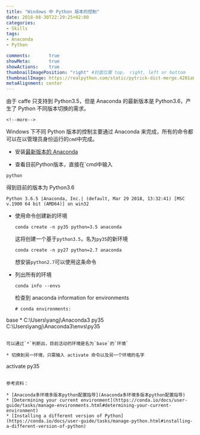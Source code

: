 ```yaml
---
title: "Windows 中 Python 版本的控制"
date: 2018-08-30T22:29:25+02:00
categories:
- Skills
tags:
- Anaconda
- Python

comments:       true
showMeta:       true
showActions:    true
thumbnailImagePosition: "right" #封面位置 top， right, left or bottom
thumbnailImage: https://realpython.com/static/pytrick-dict-merge.4201a0125a5e.png
metaAlignment: center
---
```


由于 caffe 只支持到 Python3.5，但是 Anaconda 的最新版本是 Python3.6，产生了 Python 不同版本切换的需求。

`<!--more-->`

Windows 下不同 Python 版本的控制主要通过 Anaconda 来完成，所有的命令都可以在以管理员身份运行的`cmd`中完成。

* 安装[最新版本的 Anaconda](https://www.anaconda.com/download/)

* 查看目前Python版本，直接在`cmd中输入

```
python
```
得到目前的版本为 Python3.6

```
Python 3.6.5 |Anaconda, Inc.| (default, Mar 29 2018, 13:32:41) [MSC v.1900 64 bit (AMD64)] on win32
```

* 使用命令创建新的环境

  ```
  conda create -n py35 python=3.5 anaconda
  ```

  这将创建一个基于`python3.5`，名为`py35`的新环境

  ```
  conda create -n py27 python=2.7 anaconda
  ```

  想安装`python2.7`可以使用这条命令

* 列出所有的环境

  ```
  conda info --envs
  ```

  检查到 anaconda information for environments

  ```
  # conda environments:

base                  *  C:\Users\yangj\Anaconda3
py35                     C:\Users\yangj\Anaconda3\envs\py35

  ```

  可以通过`*`判断出，目前活动的环境是名为`base`的`环境`

* 切换到另一环境，只需输入 activate 命令以及另一个环境的名字

  ```
  activate py35
  ```

参考资料：

* [Anaconda多环境多版本python配置指导](Anaconda多环境多版本python配置指导)
* [Determining your current environment](https://conda.io/docs/user-guide/tasks/manage-environments.html#determining-your-current-environment)
* [Installing a different version of Python](https://conda.io/docs/user-guide/tasks/manage-python.html#installing-a-different-version-of-python)
